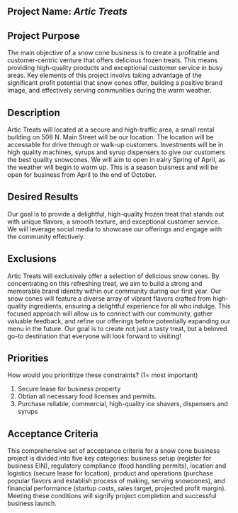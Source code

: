 ## Project Name: *Artic Treats*

## Project Purpose
The main objective of a snow cone business is to create a profitable and customer-centric venture that offers delicious frozen treats. This means providing high-quality products and exceptional customer service in busy areas. Key elements of this project involvs taking advantage of the significant profit potential that snow cones offer, building a positive brand image, and effectively serving communities during the warm weather.

## Description
Artic Treats will located at a secure and high-traffic area, a small rental building on 508 N. Main Street will be our location. The location will be accessable for drive through or walk-up customers. Investments will be in high quality machines, syrups and syrup dispensers to give our customers the best quality snowcones. We will aim to open in ealry Spring of April, as the weather will begin to warm up. This is a season buisness and will be open for business from April to the end of October.

## Desired Results
Our goal is to provide a delightful, high-quality frozen treat that stands out with unique flavors, a smooth texture, and exceptional customer service. We will leverage social media to showcase our offerings and engage with the community effectively.

## Exclusions
Artic Treats will exclusively offer a selection of delicious snow cones. By concentrating on this refreshing treat, we aim to build a strong and memorable brand identity within our community during our first year. Our snow cones will feature a diverse array of vibrant flavors crafted from high-quality ingredients, ensuring a delightful experience for all who indulge. This focused approach will allow us to connect with our community, gather valuable feedback, and refine our offerings before potentially expanding our menu in the future. Our goal is to create not just a tasty treat, but a beloved go-to destination that everyone will look forward to visiting!

## Priorities
How would you priorititize these constraints? (1= most important)
1. Secure lease for business property
2. Obtian all necessary food licenses and permits.
3. Purchase reliable, commercial, high-quality ice shavers, dispensers and syrups

## Acceptance Criteria
This comprehensive set of acceptance criteria for a snow cone business project is divided into five key categories: business setup (register for business EIN), regulatory compliance (food handling permits), location and logistics (secure lease for location), product and operations (purchase popular flavors and establish process of making, serving snowcones), and financial performance (startup costs, sales target, projected profit margin). Meeting these conditions will signify project completion and successful business launch. 
